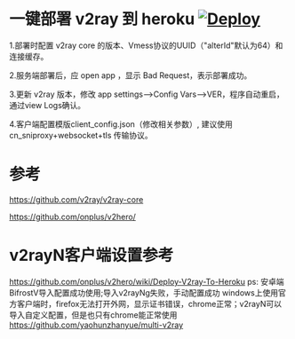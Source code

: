  # 一键部署 v2ray 到 heroku [![Deploy](https://www.herokucdn.com/deploy/button.png)](https://heroku.com/deploy)
 
 1.部署时配置 v2ray core 的版本、Vmess协议的UUID（"alterId"默认为64）和连接缓存。
 
 2.服务端部署后，应 open app ，显示 Bad Request，表示部署成功。
 
 3.更新 v2ray 版本，修改 app settings-->Config Vars-->VER，程序自动重启，通过view Logs确认。
 
 4.客户端配置模版client_config.json（修改相关参数）, 建议使用 cn_sniproxy+websocket+tls 传输协议。
# 参考 
https://github.com/v2ray/v2ray-core

https://github.com/onplus/v2hero/
# v2rayN客户端设置参考
https://github.com/onplus/v2hero/wiki/Deploy-V2ray-To-Heroku
ps:
安卓端BifrostV导入配置成功使用;导入v2rayNg失败，手动配置成功
windows上使用官方客户端时，firefox无法打开外网，显示证书错误，chrome正常；v2rayN可以导入自定义配置，但是也只有chrome能正常使用
https://github.com/yaohunzhanyue/multi-v2ray
